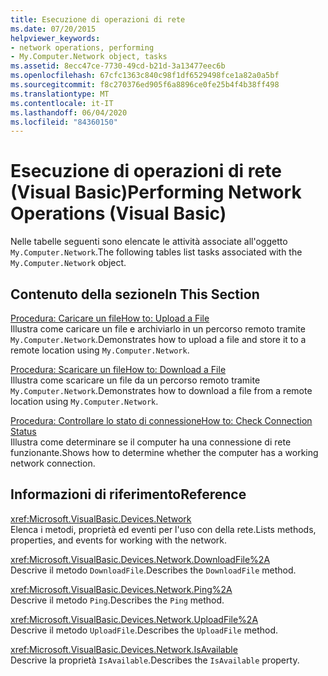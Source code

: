 ```yaml
---
title: Esecuzione di operazioni di rete
ms.date: 07/20/2015
helpviewer_keywords:
- network operations, performing
- My.Computer.Network object, tasks
ms.assetid: 8ecc47ce-7730-49cd-b21d-3a13477eec6b
ms.openlocfilehash: 67cfc1363c840c98f1df6529498fce1a82a0a5bf
ms.sourcegitcommit: f8c270376ed905f6a8896ce0fe25b4f4b38ff498
ms.translationtype: MT
ms.contentlocale: it-IT
ms.lasthandoff: 06/04/2020
ms.locfileid: "84360150"
---
```

# <a name="performing-network-operations-visual-basic"></a><span data-ttu-id="bba71-102">Esecuzione di operazioni di rete (Visual Basic)</span><span class="sxs-lookup"><span data-stu-id="bba71-102">Performing Network Operations (Visual Basic)</span></span>

<span data-ttu-id="bba71-103">Nelle tabelle seguenti sono elencate le attività associate all'oggetto `My.Computer.Network`.</span><span class="sxs-lookup"><span data-stu-id="bba71-103">The following tables list tasks associated with the `My.Computer.Network` object.</span></span>  
  
## <a name="in-this-section"></a><span data-ttu-id="bba71-104">Contenuto della sezione</span><span class="sxs-lookup"><span data-stu-id="bba71-104">In This Section</span></span>  

 [<span data-ttu-id="bba71-105">Procedura: Caricare un file</span><span class="sxs-lookup"><span data-stu-id="bba71-105">How to: Upload a File</span></span>](how-to-upload-a-file.md)  
 <span data-ttu-id="bba71-106">Illustra come caricare un file e archiviarlo in un percorso remoto tramite `My.Computer.Network`.</span><span class="sxs-lookup"><span data-stu-id="bba71-106">Demonstrates how to upload a file and store it to a remote location using `My.Computer.Network`.</span></span>  
  
 [<span data-ttu-id="bba71-107">Procedura: Scaricare un file</span><span class="sxs-lookup"><span data-stu-id="bba71-107">How to: Download a File</span></span>](how-to-download-a-file.md)  
 <span data-ttu-id="bba71-108">Illustra come scaricare un file da un percorso remoto tramite `My.Computer.Network`.</span><span class="sxs-lookup"><span data-stu-id="bba71-108">Demonstrates how to download a file from a remote location using `My.Computer.Network`.</span></span>  
  
 [<span data-ttu-id="bba71-109">Procedura: Controllare lo stato di connessione</span><span class="sxs-lookup"><span data-stu-id="bba71-109">How to: Check Connection Status</span></span>](how-to-check-connection-status.md)  
 <span data-ttu-id="bba71-110">Illustra come determinare se il computer ha una connessione di rete funzionante.</span><span class="sxs-lookup"><span data-stu-id="bba71-110">Shows how to determine whether the computer has a working network connection.</span></span>  
  
## <a name="reference"></a><span data-ttu-id="bba71-111">Informazioni di riferimento</span><span class="sxs-lookup"><span data-stu-id="bba71-111">Reference</span></span>  

 <xref:Microsoft.VisualBasic.Devices.Network>  
 <span data-ttu-id="bba71-112">Elenca i metodi, proprietà ed eventi per l'uso con della rete.</span><span class="sxs-lookup"><span data-stu-id="bba71-112">Lists methods, properties, and events for working with the network.</span></span>  
  
 <xref:Microsoft.VisualBasic.Devices.Network.DownloadFile%2A>  
 <span data-ttu-id="bba71-113">Descrive il metodo `DownloadFile`.</span><span class="sxs-lookup"><span data-stu-id="bba71-113">Describes the `DownloadFile` method.</span></span>  
  
 <xref:Microsoft.VisualBasic.Devices.Network.Ping%2A>  
 <span data-ttu-id="bba71-114">Descrive il metodo `Ping`.</span><span class="sxs-lookup"><span data-stu-id="bba71-114">Describes the `Ping` method.</span></span>  
  
 <xref:Microsoft.VisualBasic.Devices.Network.UploadFile%2A>  
 <span data-ttu-id="bba71-115">Descrive il metodo `UploadFile`.</span><span class="sxs-lookup"><span data-stu-id="bba71-115">Describes the `UploadFile` method.</span></span>  
  
 <xref:Microsoft.VisualBasic.Devices.Network.IsAvailable>  
 <span data-ttu-id="bba71-116">Descrive la proprietà `IsAvailable`.</span><span class="sxs-lookup"><span data-stu-id="bba71-116">Describes the `IsAvailable` property.</span></span>
